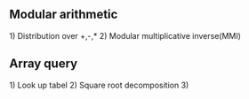 <h2>Modular arithmetic</h2>
      1) Distribution over +,-,*
      2) Modular multiplicative inverse(MMI)
      
<h2>Array query</h2>
      1) Look up tabel
      2) Square root decomposition
      3) 
